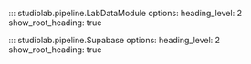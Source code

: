 ::: studiolab.pipeline.LabDataModule
    options:
      heading_level: 2
      show_root_heading: true


::: studiolab.pipeline.Supabase
    options:
      heading_level: 2
      show_root_heading: true